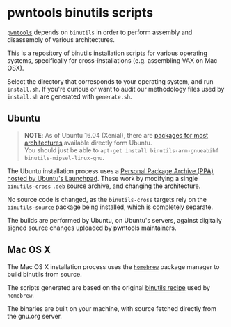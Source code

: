 # pwntools binutils scripts

[`pwntools`](http://pwntools.com) depends on `binutils` in order to perform assembly and disassembly of various architectures.

This is a repository of binutils installation scripts for various operating systems, specifically for cross-installations (e.g. assembling VAX on Mac OSX).

Select the directory that corresponds to your operating system, and run `install.sh`.  If you're curious or want to audit our methodology files used by `install.sh` are generated with `generate.sh`.

## Ubuntu

> **NOTE**: As of Ubuntu 16.04 (Xenial), there are [packages for most architectures](https://launchpad.net/ubuntu/xenial/+source/binutils) available directly form Ubuntu.  
You should just be able to `apt-get install binutils-arm-gnueabihf binutils-mipsel-linux-gnu`.

The Ubuntu installation process uses a [Personal Package Archive (PPA) hosted by Ubuntu's Launchpad](https://launchpad.net/~pwntools/+archive/ubuntu/binutils).  These work by modifying a single `binutils-cross` `.deb` source archive, and changing the architecture.

No source code is changed, as the `binutils-cross` targets rely on the `binutils-source` package being installed, which is completely separate.

The builds are performed by Ubuntu, on Ubuntu's servers, against digitally signed source changes uploaded by pwntools maintainers.

## Mac OS X

The Mac OS X installation process uses the [`homebrew`](http://brew.sh) package manager to build binutils from source.

The scripts generated are based on the original [binutils recipe](https://github.com/Homebrew/homebrew/blob/master/Library/Formula/binutils.rb) used by `homebrew`.

The binaries are built on your machine, with source fetched directly from the gnu.org server.
